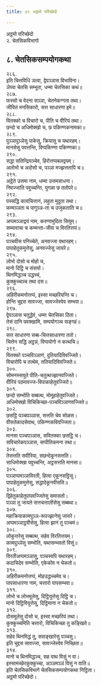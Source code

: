 ```yaml
---
title: ४९ अट्ठमो परिच्छेदो

---
```

अट्ठमो परिच्छेदो  
२. चेतसिकविभागो  


## ८. चेतसिकसम्पयोगकथा

२८६.  
इति चित्तविधिं ञत्वा, द्वेपञ्ञास विभाविना।  
ञेय्या चेतसि सम्भूता, धम्मा चेतसिका कथं॥  
२८७.  
फस्सो च वेदना सञ्ञा, चेतनेकग्गता तथा।  
जीवितं मनसिकारो, सत्त साधारणा इमे॥  
२८८.  
वितक्को च विचारो च, पीति च वीरियं तथा।  
छन्दो च अधिमोक्खो च, छ पकिण्णकनामका॥  
२८९.  
पुञ्ञापुञ्ञेसु पाकेसु, क्रियासु च यथारहम्।  
मानसेसु पवत्तन्ति, विप्पकिण्णा पकिण्णका॥  
२९०.  
सद्धा सतिन्द्रियञ्चेव, हिरोत्तप्पबलद्वयम्।  
अलोभो च अदोसो च, पञ्ञा मज्झत्ततापि च॥  
२९१.  
अट्ठेते उत्तमा नाम, धम्मा उत्तमसाधना।  
निवज्जाति पवुच्चन्ति, युगळा छ ततोपरे॥  
२९२.  
पस्सद्धि कायचित्तानं, लहुता मुदुता तथा।  
कम्मञ्ञता च पागुञ्ञ-ता च उजुकताति च॥  
२९३.  
अप्पमञ्ञाद्वयं नाम, करुणामुदिता सियुम्।  
सम्मावाचा च कम्मन्ता-जीवा च विरतित्तयं॥  
२९४.  
पञ्चवीस पनिच्चेते, अनवज्जा यथारहम्।  
पापाहेतुकमुत्तेसु, अनवज्जेसु जायरे॥  
२९५.  
लोभो दोसो च मोहो च,  
मानो दिट्ठि च संसयो।  
थिनमिद्धञ्च उद्धच्चं,  
कुक्कुच्चञ्च तथा दस॥  
२९६.  
अहिरीकमनोत्तप्पं, इस्सा मच्छरियन्ति च।  
होन्ति चुद्दस सावज्जा, सावज्जेस्वेव सम्भवा॥  
२९७.  
द्वेपञ्ञास चतुद्धेवं, धम्मा चेतसिका ठिता।  
तेसं दानि पवक्खामि, सम्पयोगञ्च सङ्गहं॥  
२९८.  
सत्त साधारणा सब्ब-चित्तसाधारणा ततो।  
चित्तेन सद्धि अट्ठन्नं, विप्पयोगो न कत्थचि॥  
२९९.  
वितक्को पञ्चविञ्ञाणं, दुतियादिविवज्जिते।  
विचारोपि च तत्थेव, ततियादिविवज्जिते॥  
३००.  
सोमनस्सयुते पीति-चतुत्थज्झानवज्जिते।  
वीरियं पठमावज्ज-विपाकाहेतुवज्जिते॥  
३०१.  
छन्दो सम्भोति सब्बत्थ, मोमूहाहेतुवज्जिते।  
अधिमोक्खो विचिकिच्छा-पञ्चविञ्ञाणवज्जिते॥  
३०२.  
छसट्ठि पञ्चपञ्ञास, सत्तति चेव सोळस।  
वीसतेकादसेवाथ, पकिण्णकविवज्जिता॥  
३०३.  
मानसा पञ्चपञ्ञास, सवितक्का छसट्ठि च।  
सविचारेकपञ्ञास, सप्पीतिकमना तथा॥  
३०४.  
तेसत्तति सवीरिया, सछन्देकूनसत्तति।  
साधिमोक्खा पवुच्चन्ति, अट्ठसत्तति मानसा॥  
३०५.  
पञ्ञाप्पमञ्ञाविरती, हित्वा एकूनसट्ठिसु।  
पापाहेतुकमुत्तेसु, सद्धादेकूनवीसति॥  
३०६.  
द्विहेतुकाहेतुपापवज्जितेसु समासतो।  
पञ्ञा तु जायते सत्तचत्तालीसेसु सब्बथा॥  
३०७.  
महाक्रियाकामपुञ्ञ-रूपज्झानेसु जायरे।  
अप्पमञ्ञाट्ठवीसेसु, हित्वा झानं तु पञ्चमं॥  
३०८.  
लोकुत्तरेसु सब्बत्थ, सहेव विरतित्तयम्।  
कामपुञ्ञेसु सम्भोति, यथासम्भवतो विसुं॥  
३०९.  
विरतीअप्पमञ्ञासु, पञ्चस्वपि यथारहम्।  
कदाचिदेव सम्भोति, एकेकोव न चेकतो॥  
३१०.  
अहिरीकमनोत्तप्पं, मोहउद्धच्चमेव च।  
पापसाधारणा नाम, चत्तारो पापसम्भवा॥  
३११.  
लोभो च लोभमूलेसु, दिट्ठियुत्तेसु दिट्ठि च।  
मानो दिट्ठिवियुत्तेसु, दिट्ठिमाना न चेकतो॥  
३१२.  
दोसमूलेसु दोसो च, इस्सा मच्छरियं तथा।  
कुक्कुच्चमिति चत्तारो, विचिकिच्छा तु कङ्खिते॥  
३१३.  
सहेव थिनमिद्धं तु, ससङ्खारेसु पञ्चसु।  
इति चुद्दस सावज्जा, सावज्जेस्वेव निच्छिता॥  
३१४.  
मानो च थिनमिद्धञ्च, सह वाथ विसुं न वा।  
इस्सामच्छेरकुक्कुच्चा, अञ्ञमञ्ञं विसुं न वाति॥  
इति चेतसिकविभागे चेतसिकसम्पयोगकथा निट्ठिता।  
अट्ठमो परिच्छेदो।  